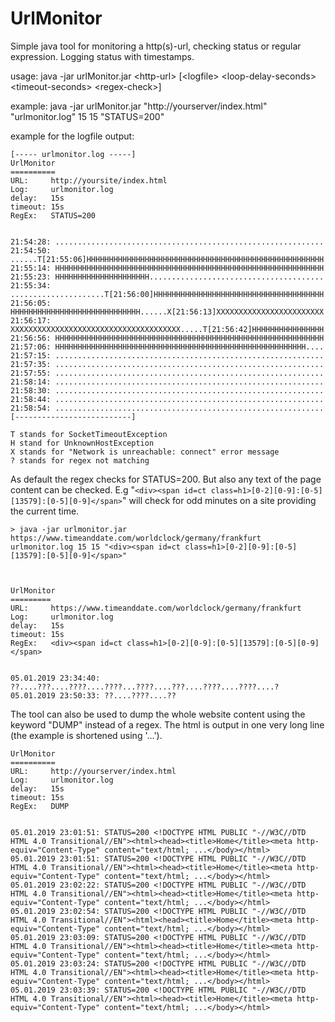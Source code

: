 # UrlMonitor
Simple java tool for monitoring a http(s)-url, checking status or regular expression. Logging status with timestamps.

usage: java -jar urlMonitor.jar \<http-url\> [\<logfile\> \<loop-delay-seconds\> \<timeout-seconds\> \<regex-check\>\]

example: java -jar urlMonitor.jar "http://yourserver/index.html" "urlmonitor.log" 15 15 "STATUS=200"

example for the logfile output:

```
[----- urlmonitor.log -----]
UrlMonitor
==========
URL:     http://yoursite/index.html
Log:     urlmonitor.log
delay:   15s
timeout: 15s
RegEx:   STATUS=200


21:54:28: ............................................................
21:54:50: ......T[21:55:06]HHHHHHHHHHHHHHHHHHHHHHHHHHHHHHHHHHHHHHHHHHHHHHHHHHHHH
21:55:14: HHHHHHHHHHHHHHHHHHHHHHHHHHHHHHHHHHHHHHHHHHHHHHHHHHHHHHHHHHHH
21:55:23: HHHHHHHHHHHHHHHHHHHHH.......................................
21:55:34: .....................T[21:56:00]HHHHHHHHHHHHHHHHHHHHHHHHHHHHHHHHHHHHHH
21:56:05: HHHHHHHHHHHHHHHHHHHHHHHHHHHHH......X[21:56:13]XXXXXXXXXXXXXXXXXXXXXXXX
21:56:17: XXXXXXXXXXXXXXXXXXXXXXXXXXXXXXXXXXXXXX.....T[21:56:42]HHHHHHHHHHHHHHHH
21:56:56: HHHHHHHHHHHHHHHHHHHHHHHHHHHHHHHHHHHHHHHHHHHHHHHHHHHHHHHHHHHH
21:57:06: HHHHHHHHHHHHHHHHHHHHHHHHHHHHHHHHHHHHHHHHHHHHHHHHHHHHHHHH....
21:57:15: ............................................................
21:57:35: ............................................................
21:57:55: ............................................................
21:58:14: ............................................................
21:58:30: ............................................................
21:58:44: ............................................................
21:58:54: ............................................................
[--------------------------]
 
T stands for SocketTimeoutException
H stand for UnknownHostException
X stands for "Network is unreachable: connect" error message
? stands for regex not matching
```

As default the regex checks for STATUS=200.
But also any text of the page content can be checked.
E.g "`<div><span id=ct class=h1>[0-2][0-9]:[0-5][13579]:[0-5][0-9]</span>`" will check for odd minutes on a site providing the current time.

 
```
> java -jar urlmonitor.jar https://www.timeanddate.com/worldclock/germany/frankfurt urlmonitor.log 15 15 "<div><span id=ct class=h1>[0-2][0-9]:[0-5][13579]:[0-5][0-9]</span>"



UrlMonitor
=========
URL:     https://www.timeanddate.com/worldclock/germany/frankfurt
Log:     urlmonitor.log
delay:   15s
timeout: 15s
RegEx:   <div><span id=ct class=h1>[0-2][0-9]:[0-5][13579]:[0-5][0-9]</span>


05.01.2019 23:34:40: ??....???....????....????...????....???....????....????....?
05.01.2019 23:50:33: ??....????....??
```


The tool can also be used to dump the whole website content using the keyword "DUMP" instead of a regex.
The html is output in one very long line (the example is shortened using '...').

```
UrlMonitor
==========
URL:     http://yourserver/index.html
Log:     urlmonitor.log
delay:   15s
timeout: 15s
RegEx:   DUMP


05.01.2019 23:01:51: STATUS=200 <!DOCTYPE HTML PUBLIC "-//W3C//DTD HTML 4.0 Transitional//EN"><html><head><title>Home</title><meta http-equiv="Content-Type" content="text/html; ...</body></html> 
05.01.2019 23:01:51: STATUS=200 <!DOCTYPE HTML PUBLIC "-//W3C//DTD HTML 4.0 Transitional//EN"><html><head><title>Home</title><meta http-equiv="Content-Type" content="text/html; ...</body></html> 
05.01.2019 23:02:22: STATUS=200 <!DOCTYPE HTML PUBLIC "-//W3C//DTD HTML 4.0 Transitional//EN"><html><head><title>Home</title><meta http-equiv="Content-Type" content="text/html; ...</body></html> 
05.01.2019 23:02:54: STATUS=200 <!DOCTYPE HTML PUBLIC "-//W3C//DTD HTML 4.0 Transitional//EN"><html><head><title>Home</title><meta http-equiv="Content-Type" content="text/html; ...</body></html> 
05.01.2019 23:03:09: STATUS=200 <!DOCTYPE HTML PUBLIC "-//W3C//DTD HTML 4.0 Transitional//EN"><html><head><title>Home</title><meta http-equiv="Content-Type" content="text/html; ...</body></html> 
05.01.2019 23:03:24: STATUS=200 <!DOCTYPE HTML PUBLIC "-//W3C//DTD HTML 4.0 Transitional//EN"><html><head><title>Home</title><meta http-equiv="Content-Type" content="text/html; ...</body></html> 
05.01.2019 23:03:39: STATUS=200 <!DOCTYPE HTML PUBLIC "-//W3C//DTD HTML 4.0 Transitional//EN"><html><head><title>Home</title><meta http-equiv="Content-Type" content="text/html; ...</body></html> 
```
